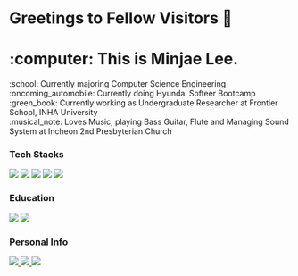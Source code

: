 # Greetings to Fellow Visitors 👋

<h1>:computer: This is Minjae Lee. </h1>
<p>
:school: Currently majoring Computer Science Engineering <br />
:oncoming_automobile: Currently doing Hyundai Softeer Bootcamp <br />
:green_book: Currently working as Undergraduate Researcher at Frontier School, INHA University <br />
:musical_note: Loves Music, playing Bass Guitar, Flute and Managing Sound System at Incheon 2nd Presbyterian Church <br />
<!-- :helicopter: Served as 42A Delta Co. 2-2 Assualt Helicopter BTN, 2nd Combat Avaiation BDE, 2nd Division, 8th Army, US Army -->
</p>

### Tech Stacks
<p align='left'>
<img src="https://img.shields.io/badge/Javascript-F7DF1E?style=flat&logo=Javascript&logoColor=FFFFFF"/>
<img src="https://img.shields.io/badge/React-61DAFB?style=flat&logo=React&logoColor=FFFFFF"/>
<img src="https://img.shields.io/badge/Vue-4FC08D?style=flat&logo=Vue.js&logoColor=FFFFFF"/>
<img src="https://img.shields.io/badge/C++-00599C?style=flat&logo=Cplusplus&logoColor=FFFFFF"/>
<img src="https://img.shields.io/badge/C-A8B9CC?style=flat&logo=C&logoColor=FFFFFF"/>
</p>

### Education
<p>
<img src="https://img.shields.io/badge/HyundaiSofteerBootcamp-002C5F?style=flat&logo=Hyundai&logoColor=FFFFFF"/>
<img src="https://img.shields.io/badge/IEGEC-64BC4B?style=flat&logo=GitBook&logoColor=FFFFFF"/>
</p>

### Personal Info
<p>
<a href="https://www.instagram.com/leejay_98/" target="_blank">
  <img src="https://img.shields.io/badge/Instagram-E4405F?style=flat-square&logo=Instagram&logoColor=FFFFFF"/>
</a>
<a href="https://littlejay.tistory.com/" target="_blank">
  <img src="https://img.shields.io/badge/Blog-FFFFFF?style=flat-square&logo=Storyblok&logoColor=000000"/>
</a>
<a href="malito:mjycoco01@gmail.com" target="_blank">
  <img src="https://img.shields.io/badge/mjycoco01@gmail.com-EA4335?style=flat-square&logo=Gmail&logoColor=FFFFFF"/>
</a>
</p>

<!--
[![Solved.ac프로필](http://mazassumnida.wtf/api/v2/generate_badge?boj=mjycoco0)](https://solved.ac/mjycoco0)
<br />
![Anurag's GitHub stats](https://github-readme-stats.vercel.app/api?username=MyuB&show_icons=true)
-->
<!--
**MyuB/MyuB** is a ✨ _special_ ✨ repository because its `README.md` (this file) appears on your GitHub profile.

Here are some ideas to get you started:

- 🔭 I’m currently working on ...
- 🌱 I’m currently learning ...
- 👯 I’m looking to collaborate on ...
- 🤔 I’m looking for help with ...
- 💬 Ask me about ...
- 📫 How to reach me: ...
- 😄 Pronouns: ...
- ⚡ Fun fact: ...
-->
